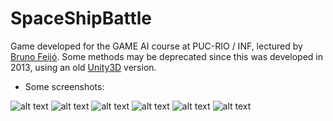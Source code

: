 # SpaceShipBattle
Game developed for the GAME AI course at PUC-RIO / INF, lectured by [Bruno Feijó](http://www.icad.puc-rio.br/courses/).
Some methods may be deprecated since this was developed in 2013, using an old [Unity3D](https://unity3d.com) version.


- Some screenshots:

![alt text](https://github.com/paulaceccon/SpaceShipBattle/blob/master/Screenshots/ss1.png)
![alt text](https://github.com/paulaceccon/SpaceShipBattle/blob/master/Screenshots/ss2.png)
![alt text](https://github.com/paulaceccon/SpaceShipBattle/blob/master/Screenshots/ss3.png)
![alt text](https://github.com/paulaceccon/SpaceShipBattle/blob/master/Screenshots/ss4.png)
![alt text](https://github.com/paulaceccon/SpaceShipBattle/blob/master/Screenshots/ss5.png)
![alt text](https://github.com/paulaceccon/SpaceShipBattle/blob/master/Screenshots/ss6.png)



